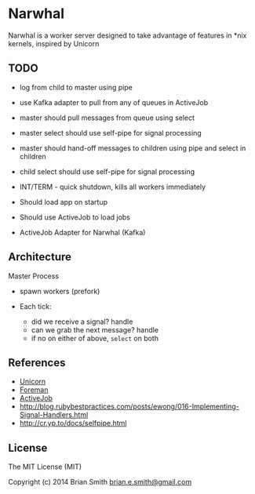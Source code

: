 Narwhal
=======

Narwhal is a worker server designed to take advantage of features in \*nix kernels, inspired by Unicorn


TODO
----

* log from child to master using pipe
* use Kafka adapter to pull from any of queues in ActiveJob
* master should pull messages from queue using select
* master select should use self-pipe for signal processing
* master should hand-off messages to children using pipe and select in children
* child select should use self-pipe for signal processing

* INT/TERM - quick shutdown, kills all workers immediately
* Should load app on startup
* Should use ActiveJob to load jobs
* ActiveJob Adapter for Narwhal (Kafka)


Architecture
------------

Master Process
  * spawn workers (prefork)

  * Each tick:
    - did we receive a signal? handle
    - can we grab the next message? handle
    - if no on either of above, `select` on both


References
----------

* [Unicorn](http://unicorn.bogomips.org/)
* [Foreman](http://ddollar.github.io/foreman/)
* [ActiveJob](http://edgeguides.rubyonrails.org/active_job_basics.html)
* http://blog.rubybestpractices.com/posts/ewong/016-Implementing-Signal-Handlers.html
* http://cr.yp.to/docs/selfpipe.html

License
-------

The MIT License (MIT)

Copyright (c) 2014 Brian Smith <brian.e.smith@gmail.com>
